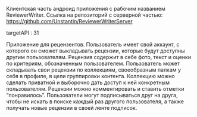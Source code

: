 Клиентская часть андроид приложения с рабочим названием ReviewerWriter.
Ссылка на репозиторий с серверной частью: https://github.com/Unstantin/ReviewerWriterServer

targetAPI : 31

Приложение для рецензентов. 
Пользователь имеет свой аккаунт, с которого он сможет выкладывать рецензии, которые будут доступны другим пользователям. 
Рецензия содержит в себе фото, текст и оценки по критериям, обозначенным пользователем. 
Пользователь может складывать свои рецензии по коллекциям, своеобразным папкам у себя в профиле, в цели группировки контента.
Коллекцию можно сделать приватной и выборочно дать доступ к ней конкретным пользователям.
Рецензии можно комментировать и ставить отметки “понравилось”.
Пользователи могут подписываться друг на друга, чтобы не искать в поиске каждый раз другого пользователя, а также получать новые рецензии в своей ленте подписок.


